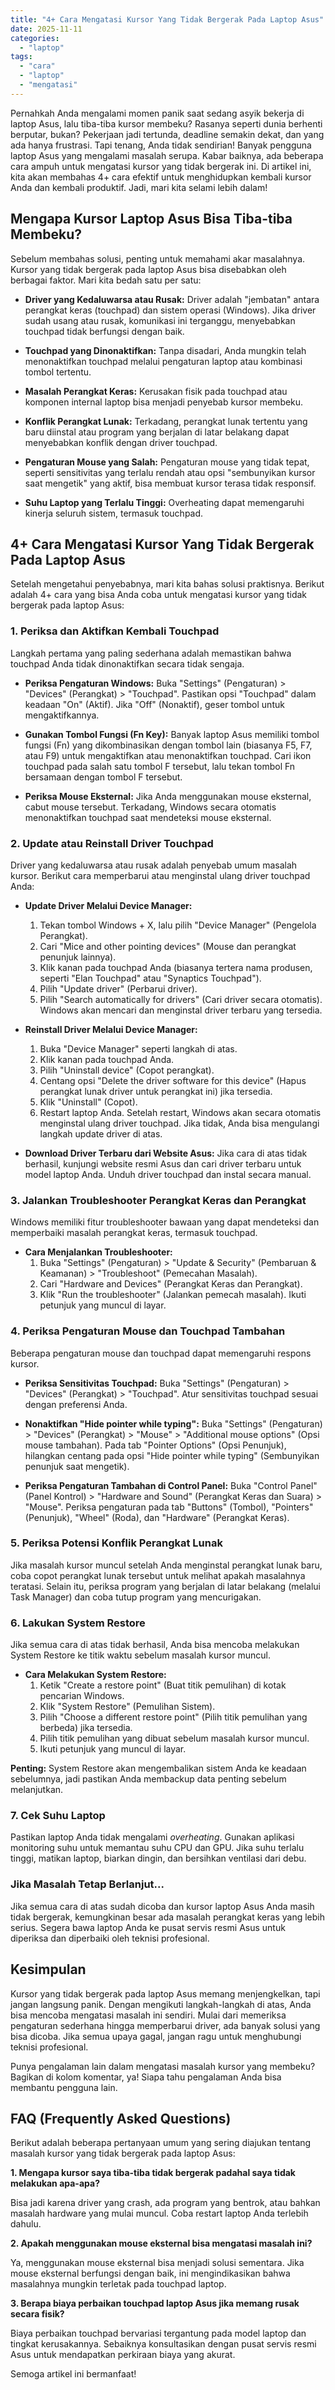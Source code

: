 ```yaml
---
title: "4+ Cara Mengatasi Kursor Yang Tidak Bergerak Pada Laptop Asus"
date: 2025-11-11
categories: 
  - "laptop"
tags: 
  - "cara"
  - "laptop"
  - "mengatasi"
---
```


Pernahkah Anda mengalami momen panik saat sedang asyik bekerja di laptop Asus, lalu tiba-tiba kursor membeku? Rasanya seperti dunia berhenti berputar, bukan? Pekerjaan jadi tertunda, deadline semakin dekat, dan yang ada hanya frustrasi. Tapi tenang, Anda tidak sendirian! Banyak pengguna laptop Asus yang mengalami masalah serupa. Kabar baiknya, ada beberapa cara ampuh untuk mengatasi kursor yang tidak bergerak ini. Di artikel ini, kita akan membahas 4+ cara efektif untuk menghidupkan kembali kursor Anda dan kembali produktif. Jadi, mari kita selami lebih dalam!

## Mengapa Kursor Laptop Asus Bisa Tiba-tiba Membeku?

Sebelum membahas solusi, penting untuk memahami akar masalahnya. Kursor yang tidak bergerak pada laptop Asus bisa disebabkan oleh berbagai faktor. Mari kita bedah satu per satu:

- **Driver yang Kedaluwarsa atau Rusak:** Driver adalah "jembatan" antara perangkat keras (touchpad) dan sistem operasi (Windows). Jika driver sudah usang atau rusak, komunikasi ini terganggu, menyebabkan touchpad tidak berfungsi dengan baik.
    
- **Touchpad yang Dinonaktifkan:** Tanpa disadari, Anda mungkin telah menonaktifkan touchpad melalui pengaturan laptop atau kombinasi tombol tertentu.
    
- **Masalah Perangkat Keras:** Kerusakan fisik pada touchpad atau komponen internal laptop bisa menjadi penyebab kursor membeku.
    
- **Konflik Perangkat Lunak:** Terkadang, perangkat lunak tertentu yang baru diinstal atau program yang berjalan di latar belakang dapat menyebabkan konflik dengan driver touchpad.
    
- **Pengaturan Mouse yang Salah:** Pengaturan mouse yang tidak tepat, seperti sensitivitas yang terlalu rendah atau opsi "sembunyikan kursor saat mengetik" yang aktif, bisa membuat kursor terasa tidak responsif.
    
- **Suhu Laptop yang Terlalu Tinggi:** Overheating dapat memengaruhi kinerja seluruh sistem, termasuk touchpad.
    

## 4+ Cara Mengatasi Kursor Yang Tidak Bergerak Pada Laptop Asus

Setelah mengetahui penyebabnya, mari kita bahas solusi praktisnya. Berikut adalah 4+ cara yang bisa Anda coba untuk mengatasi kursor yang tidak bergerak pada laptop Asus:

### 1\. Periksa dan Aktifkan Kembali Touchpad

Langkah pertama yang paling sederhana adalah memastikan bahwa touchpad Anda tidak dinonaktifkan secara tidak sengaja.

- **Periksa Pengaturan Windows:** Buka "Settings" (Pengaturan) > "Devices" (Perangkat) > "Touchpad". Pastikan opsi "Touchpad" dalam keadaan "On" (Aktif). Jika "Off" (Nonaktif), geser tombol untuk mengaktifkannya.
    
- **Gunakan Tombol Fungsi (Fn Key):** Banyak laptop Asus memiliki tombol fungsi (Fn) yang dikombinasikan dengan tombol lain (biasanya F5, F7, atau F9) untuk mengaktifkan atau menonaktifkan touchpad. Cari ikon touchpad pada salah satu tombol F tersebut, lalu tekan tombol Fn bersamaan dengan tombol F tersebut.
    
- **Periksa Mouse Eksternal:** Jika Anda menggunakan mouse eksternal, cabut mouse tersebut. Terkadang, Windows secara otomatis menonaktifkan touchpad saat mendeteksi mouse eksternal.
    

### 2\. Update atau Reinstall Driver Touchpad

Driver yang kedaluwarsa atau rusak adalah penyebab umum masalah kursor. Berikut cara memperbarui atau menginstal ulang driver touchpad Anda:

- **Update Driver Melalui Device Manager:**
    
    1. Tekan tombol Windows + X, lalu pilih "Device Manager" (Pengelola Perangkat).
    2. Cari "Mice and other pointing devices" (Mouse dan perangkat penunjuk lainnya).
    3. Klik kanan pada touchpad Anda (biasanya tertera nama produsen, seperti "Elan Touchpad" atau "Synaptics Touchpad").
    4. Pilih "Update driver" (Perbarui driver).
    5. Pilih "Search automatically for drivers" (Cari driver secara otomatis). Windows akan mencari dan menginstal driver terbaru yang tersedia.
- **Reinstall Driver Melalui Device Manager:**
    
    1. Buka "Device Manager" seperti langkah di atas.
    2. Klik kanan pada touchpad Anda.
    3. Pilih "Uninstall device" (Copot perangkat).
    4. Centang opsi "Delete the driver software for this device" (Hapus perangkat lunak driver untuk perangkat ini) jika tersedia.
    5. Klik "Uninstall" (Copot).
    6. Restart laptop Anda. Setelah restart, Windows akan secara otomatis menginstal ulang driver touchpad. Jika tidak, Anda bisa mengulangi langkah update driver di atas.
- **Download Driver Terbaru dari Website Asus:** Jika cara di atas tidak berhasil, kunjungi website resmi Asus dan cari driver terbaru untuk model laptop Anda. Unduh driver touchpad dan instal secara manual.
    

### 3\. Jalankan Troubleshooter Perangkat Keras dan Perangkat

Windows memiliki fitur troubleshooter bawaan yang dapat mendeteksi dan memperbaiki masalah perangkat keras, termasuk touchpad.

- **Cara Menjalankan Troubleshooter:**
    1. Buka "Settings" (Pengaturan) > "Update & Security" (Pembaruan & Keamanan) > "Troubleshoot" (Pemecahan Masalah).
    2. Cari "Hardware and Devices" (Perangkat Keras dan Perangkat).
    3. Klik "Run the troubleshooter" (Jalankan pemecah masalah). Ikuti petunjuk yang muncul di layar.

### 4\. Periksa Pengaturan Mouse dan Touchpad Tambahan

Beberapa pengaturan mouse dan touchpad dapat memengaruhi respons kursor.

- **Periksa Sensitivitas Touchpad:** Buka "Settings" (Pengaturan) > "Devices" (Perangkat) > "Touchpad". Atur sensitivitas touchpad sesuai dengan preferensi Anda.
    
- **Nonaktifkan "Hide pointer while typing":** Buka "Settings" (Pengaturan) > "Devices" (Perangkat) > "Mouse" > "Additional mouse options" (Opsi mouse tambahan). Pada tab "Pointer Options" (Opsi Penunjuk), hilangkan centang pada opsi "Hide pointer while typing" (Sembunyikan penunjuk saat mengetik).
    
- **Periksa Pengaturan Tambahan di Control Panel:** Buka "Control Panel" (Panel Kontrol) > "Hardware and Sound" (Perangkat Keras dan Suara) > "Mouse". Periksa pengaturan pada tab "Buttons" (Tombol), "Pointers" (Penunjuk), "Wheel" (Roda), dan "Hardware" (Perangkat Keras).
    

### 5\. Periksa Potensi Konflik Perangkat Lunak

Jika masalah kursor muncul setelah Anda menginstal perangkat lunak baru, coba copot perangkat lunak tersebut untuk melihat apakah masalahnya teratasi. Selain itu, periksa program yang berjalan di latar belakang (melalui Task Manager) dan coba tutup program yang mencurigakan.

### 6\. Lakukan System Restore

Jika semua cara di atas tidak berhasil, Anda bisa mencoba melakukan System Restore ke titik waktu sebelum masalah kursor muncul.

- **Cara Melakukan System Restore:**
    1. Ketik "Create a restore point" (Buat titik pemulihan) di kotak pencarian Windows.
    2. Klik "System Restore" (Pemulihan Sistem).
    3. Pilih "Choose a different restore point" (Pilih titik pemulihan yang berbeda) jika tersedia.
    4. Pilih titik pemulihan yang dibuat sebelum masalah kursor muncul.
    5. Ikuti petunjuk yang muncul di layar.

**Penting:** System Restore akan mengembalikan sistem Anda ke keadaan sebelumnya, jadi pastikan Anda membackup data penting sebelum melanjutkan.

### 7\. Cek Suhu Laptop

Pastikan laptop Anda tidak mengalami _overheating_. Gunakan aplikasi monitoring suhu untuk memantau suhu CPU dan GPU. Jika suhu terlalu tinggi, matikan laptop, biarkan dingin, dan bersihkan ventilasi dari debu.

### Jika Masalah Tetap Berlanjut...

Jika semua cara di atas sudah dicoba dan kursor laptop Asus Anda masih tidak bergerak, kemungkinan besar ada masalah perangkat keras yang lebih serius. Segera bawa laptop Anda ke pusat servis resmi Asus untuk diperiksa dan diperbaiki oleh teknisi profesional.

## Kesimpulan

Kursor yang tidak bergerak pada laptop Asus memang menjengkelkan, tapi jangan langsung panik. Dengan mengikuti langkah-langkah di atas, Anda bisa mencoba mengatasi masalah ini sendiri. Mulai dari memeriksa pengaturan sederhana hingga memperbarui driver, ada banyak solusi yang bisa dicoba. Jika semua upaya gagal, jangan ragu untuk menghubungi teknisi profesional.

Punya pengalaman lain dalam mengatasi masalah kursor yang membeku? Bagikan di kolom komentar, ya! Siapa tahu pengalaman Anda bisa membantu pengguna lain.

## FAQ (Frequently Asked Questions)

Berikut adalah beberapa pertanyaan umum yang sering diajukan tentang masalah kursor yang tidak bergerak pada laptop Asus:

**1\. Mengapa kursor saya tiba-tiba tidak bergerak padahal saya tidak melakukan apa-apa?**

Bisa jadi karena driver yang crash, ada program yang bentrok, atau bahkan masalah hardware yang mulai muncul. Coba restart laptop Anda terlebih dahulu.

**2\. Apakah menggunakan mouse eksternal bisa mengatasi masalah ini?**

Ya, menggunakan mouse eksternal bisa menjadi solusi sementara. Jika mouse eksternal berfungsi dengan baik, ini mengindikasikan bahwa masalahnya mungkin terletak pada touchpad laptop.

**3\. Berapa biaya perbaikan touchpad laptop Asus jika memang rusak secara fisik?**

Biaya perbaikan touchpad bervariasi tergantung pada model laptop dan tingkat kerusakannya. Sebaiknya konsultasikan dengan pusat servis resmi Asus untuk mendapatkan perkiraan biaya yang akurat.

Semoga artikel ini bermanfaat!
